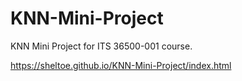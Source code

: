 # KNN-Mini-Project
KNN Mini Project for ITS 36500-001 course.

https://sheltoe.github.io/KNN-Mini-Project/index.html
